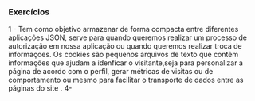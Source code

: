### Exercícios
1 - Tem como objetivo armazenar de forma compacta entre diferentes aplicações JSON, serve para quando queremos realizar um processo de autorização em nossa aplicação ou quando queremos realizar troca de informaçoes. Os cookies são pequenos arquivos de texto que contêm informações que ajudam a idenficar o visitante,seja para personalizar a página de acordo com o perfil, gerar métricas de visitas ou de comportamento ou mesmo para facilitar o transporte de dados entre as páginas do site .
4- 
